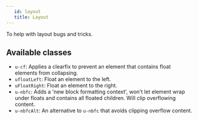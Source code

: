 ```yaml
---
   id: layout
   title: Layout
---
```


To help with layout bugs and tricks.

## Available classes

* `u-cf`: Applies a clearfix to prevent an element that contains float elements from collapsing.
* `ufloatLeft`: Float an element to the left.
* `uFloatRight`: Float an element to the right.
* `u-nbfc`: Adds a 'new block formatting context', won't let element wrap under floats and
contains all floated children. Will clip overflowing content.
* `u-nbfcAlt`: An alternative to `u-nbfc` that avoids clipping overflow content.

